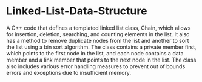# Linked-List-Data-Structure

A C++ code that defines a templated linked list class, Chain, which allows for insertion, deletion, searching, and counting elements in the list. It also has a method to remove duplicate nodes from the list and another to sort the list using a bin sort algorithm. The class contains a private member first, which points to the first node in the list, and each node contains a data member and a link member that points to the next node in the list. The class also includes various error handling measures to prevent out of bounds errors and exceptions due to insufficient memory.
